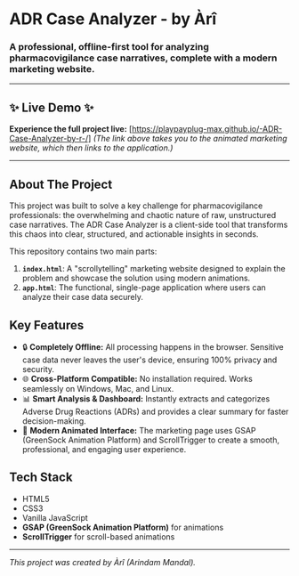 # ADR Case Analyzer - by Àrî

### A professional, offline-first tool for analyzing pharmacovigilance case narratives, complete with a modern marketing website.

---

## ✨ Live Demo ✨

**Experience the full project live:** 
[https://playpayplug-max.github.io/-ADR-Case-Analyzer-by-r-/]
*(The link above takes you to the animated marketing website, which then links to the application.)*

---

## About The Project

This project was built to solve a key challenge for pharmacovigilance professionals: the overwhelming and chaotic nature of raw, unstructured case narratives. The ADR Case Analyzer is a client-side tool that transforms this chaos into clear, structured, and actionable insights in seconds.

This repository contains two main parts:
1.  **`index.html`**: A "scrollytelling" marketing website designed to explain the problem and showcase the solution using modern animations.
2.  **`app.html`**: The functional, single-page application where users can analyze their case data securely.

## Key Features

*   🔒 **Completely Offline:** All processing happens in the browser. Sensitive case data never leaves the user's device, ensuring 100% privacy and security.
*   🌐 **Cross-Platform Compatible:** No installation required. Works seamlessly on Windows, Mac, and Linux.
*   📊 **Smart Analysis & Dashboard:** Instantly extracts and categorizes Adverse Drug Reactions (ADRs) and provides a clear summary for faster decision-making.
*   🚀 **Modern Animated Interface:** The marketing page uses GSAP (GreenSock Animation Platform) and ScrollTrigger to create a smooth, professional, and engaging user experience.

## Tech Stack

*   HTML5
*   CSS3
*   Vanilla JavaScript
*   **GSAP (GreenSock Animation Platform)** for animations
*   **ScrollTrigger** for scroll-based animations

---

*This project was created by Àrî (Arindam Mandal).*
